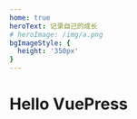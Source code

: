 ```yaml
---
home: true
heroText: 记录自己的成长
# heroImage: /img/a.png
bgImageStyle: {
  height: '350px'
}
---
```


# Hello VuePress
